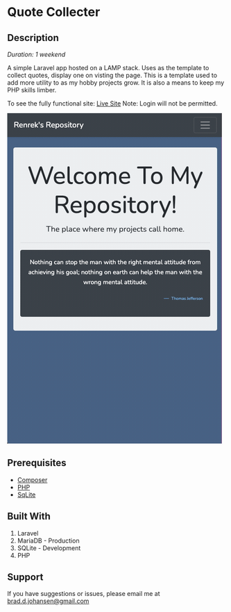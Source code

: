 
# Quote Collecter

## Description

_Duration: 1 weekend_

A simple Laravel app hosted on a LAMP stack. Uses as the template to collect quotes, 
display one on visting the page. This is a template used to add more utility to as my
hobby projects grow. It is also a means to keep my PHP skills limber.

To see the fully functional site: [Live Site](https://renrek.com) Note: Login will not be permitted.

![AddQuotes](documentation/images/quoteCollecter.gif)

## Prerequisites

- [Composer](https://getcomposer.org/)
- [PHP](https://www.php.net/)
- [SqLite](https://www.sqlite.org/index.html)


## Built With

1. Laravel
1. MariaDB - Production
1. SQLite - Development
1. PHP


## Support
If you have suggestions or issues, please email me at [brad.d.johansen@gmail.com](brad.d.johansen@gmail.com)
